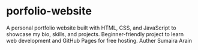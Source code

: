 # porfolio-website
A personal portfolio website built with HTML, CSS, and JavaScript to showcase my bio, skills, and projects. Beginner-friendly project to learn web development and GitHub Pages for free hosting.
Auther Sumaira Arain

